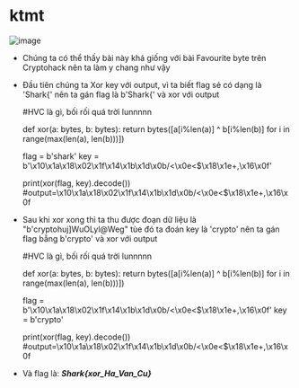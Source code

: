 # ktmt
![image](https://user-images.githubusercontent.com/128831586/232323670-7042b82a-20a3-40da-8d5b-78a6be1d5adb.png)
- Chúng ta có thể thấy bài này khá giống với bài Favourite byte trên Cryptohack nên ta làm y chang như vậy

- Đầu tiên chúng ta Xor key với output, vì ta biết flag sẻ có dạng là 'Shark{' nên ta gán flag là b'Shark{' và xor với output

    #HVC là gì, bối rối quá trời lunnnnn

    def xor(a: bytes, b: bytes):
        return bytes([a[i%len(a)] ^ b[i%len(b)] for i in range(max(len(a), len(b)))])

    flag = b'shark'
    key = b'\x10\x1a\x18\x02\x1f\x14\x1b\x1d\x0b/<\x0e<$\x18\x1e+,\x16\x0f'

    print(xor(flag, key).decode())
    #output=\x10\x1a\x18\x02\x1f\x14\x1b\x1d\x0b/<\x0e<$\x18\x1e+,\x16\x0f

- Sau khi xor xong thì ta thu được đoạn dữ liệu là "b'cryptohuj]WuOLyl@Weg" tùe đó ta đoán key là 'crypto' nên ta gán flag bằng b'crypto' và xor với output

    #HVC là gì, bối rối quá trời lunnnnn

    def xor(a: bytes, b: bytes):
        return bytes([a[i%len(a)] ^ b[i%len(b)] for i in range(max(len(a), len(b)))])

    flag = b'\x10\x1a\x18\x02\x1f\x14\x1b\x1d\x0b/<\x0e<$\x18\x1e+,\x16\x0f'
    key = b'crypto'

    print(xor(flag, key).decode())
    #output=\x10\x1a\x18\x02\x1f\x14\x1b\x1d\x0b/<\x0e<$\x18\x1e+,\x16\x0f

- Và flag là: ***Shark{xor_Ha_Van_Cu}***
